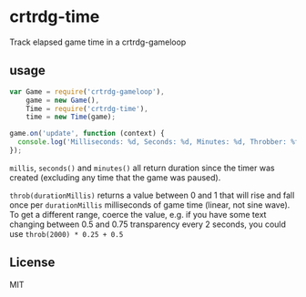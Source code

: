 crtrdg-time
===========

Track elapsed game time in a crtrdg-gameloop


## usage

```js
var Game = require('crtrdg-gameloop'),
    game = new Game(),
    Time = require('crtrdg-time'),
    time = new Time(game);

game.on('update', function (context) {
  console.log('Milliseconds: %d, Seconds: %d, Minutes: %d, Throbber: %f', time.millis, time.seconds(), time.minutes(), time.throb(1000));
});
```

`millis`, `seconds()` and `minutes()` all return duration since the timer was created (excluding any time that the game was paused).

`throb(durationMillis)` returns a value between 0 and 1 that will rise and fall once per `durationMillis` milliseconds of game time (linear, not sine wave). To get a different range, coerce the value, e.g. if you have some text changing between 0.5 and 0.75 transparency every 2 seconds, you could use `throb(2000) * 0.25 + 0.5`


## License

MIT
